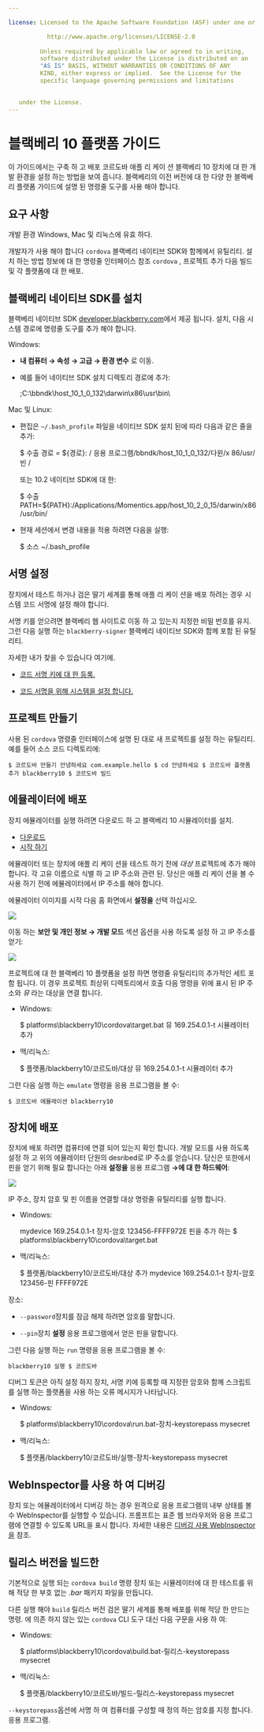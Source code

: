 ```yaml
---

license: Licensed to the Apache Software Foundation (ASF) under one or more contributor license agreements. See the NOTICE file distributed with this work for additional information regarding copyright ownership. The ASF licenses this file to you under the Apache License, Version 2.0 (the "License"); you may not use this file except in compliance with the License. You may obtain a copy of the License at

           http://www.apache.org/licenses/LICENSE-2.0
    
         Unless required by applicable law or agreed to in writing,
         software distributed under the License is distributed on an
         "AS IS" BASIS, WITHOUT WARRANTIES OR CONDITIONS OF ANY
         KIND, either express or implied.  See the License for the
         specific language governing permissions and limitations
    

   under the License.
---
```


# 블랙베리 10 플랫폼 가이드

이 가이드에서는 구축 하 고 배포 코르도바 애플 리 케이 션 블랙베리 10 장치에 대 한 개발 환경을 설정 하는 방법을 보여 줍니다. 블랙베리의 이전 버전에 대 한 다양 한 블랙베리 플랫폼 가이드에 설명 된 명령줄 도구를 사용 해야 합니다.

## 요구 사항

개발 환경 Windows, Mac 및 리눅스에 유효 하다.

개발자가 사용 해야 합니다 `cordova` 블랙베리 네이티브 SDK와 함께에서 유틸리티. 설치 하는 방법 정보에 대 한 명령줄 인터페이스 참조 `cordova` , 프로젝트 추가 다음 빌드 및 각 플랫폼에 대 한 배포.

## 블랙베리 네이티브 SDK를 설치

블랙베리 네이티브 SDK [developer.blackberry.com][1]에서 제공 됩니다. 설치, 다음 시스템 경로에 명령줄 도구를 추가 해야 합니다.

 [1]: http://developer.blackberry.com/native/download/

Windows:

*   **내 컴퓨터 → 속성 → 고급 → 환경 변수** 로 이동.

*   예를 들어 네이티브 SDK 설치 디렉토리 경로에 추가:
    
    ;C:\bbndk\host\_10\_1\_0\_132\darwin\x86\usr\bin\

Mac 및 Linux:

*   편집은 `~/.bash_profile` 파일을 네이티브 SDK 설치 된에 따라 다음과 같은 줄을 추가:
    
    $ 수출 경로 = ${경로}: / 응용 프로그램/bbndk/host\_10\_1\_0\_132/다윈/x 86/usr/빈 /
    
    또는 10.2 네이티브 SDK에 대 한:
    
    $ 수출 PATH=${PATH}:/Applications/Momentics.app/host\_10\_2\_0\_15/darwin/x86/usr/bin/

*   현재 세션에서 변경 내용을 적용 하려면 다음을 실행:
    
    $ 소스 ~/.bash_profile

## 서명 설정

장치에서 테스트 하거나 검은 딸기 세계를 통해 애플 리 케이 션을 배포 하려는 경우 시스템 코드 서명에 설정 해야 합니다.

서명 키를 얻으려면 블랙베리 웹 사이트로 이동 하 고 있는지 지정한 비밀 번호를 유지. 그런 다음 실행 하는 `blackberry-signer` 블랙베리 네이티브 SDK와 함께 포함 된 유틸리티.

자세한 내가 찾을 수 있습니다 여기에.

*   [코드 서명 키에 대 한 등록.][2]

*   [코드 서명을 위해 시스템을 설정 합니다.][3]

 [2]: https://www.blackberry.com/SignedKeys/codesigning.html
 [3]: https://developer.blackberry.com/html5/documentation/signing_setup_bb10_apps_2008396_11.html

## 프로젝트 만들기

사용 된 `cordova` 명령줄 인터페이스에 설명 된 대로 새 프로젝트를 설정 하는 유틸리티. 예를 들어 소스 코드 디렉토리에:

    $ 코르도바 만들기 안녕하세요 com.example.hello $ cd 안녕하세요 $ 코르도바 플랫폼 추가 blackberry10 $ 코르도바 빌드
    

## 에뮬레이터에 배포

장치 에뮬레이터를 실행 하려면 다운로드 하 고 블랙베리 10 시뮬레이터를 설치.

*   [다운로드][1]
*   [시작 하기][4]

 [4]: http://developer.blackberry.com/devzone/develop/simulator/blackberry_10_simulator_start.html

에뮬레이터 또는 장치에 애플 리 케이 션을 테스트 하기 전에 *대상* 프로젝트에 추가 해야 합니다. 각 고유 이름으로 식별 하 고 IP 주소와 관련 된. 당신은 애플 리 케이 션을 볼 수 사용 하기 전에 에뮬레이터에서 IP 주소를 해야 합니다.

에뮬레이터 이미지를 시작 다음 홈 화면에서 **설정을** 선택 하십시오.

![][5]

 [5]: img/guide/platforms/blackberry10/bb_home.png

이동 하는 **보안 및 개인 정보 → 개발 모드** 섹션 옵션을 사용 하도록 설정 하 고 IP 주소를 얻기:

![][6]

 [6]: img/guide/platforms/blackberry10/bb_devel.png

프로젝트에 대 한 블랙베리 10 플랫폼을 설정 하면 명령줄 유틸리티의 추가적인 세트 포함 됩니다. 이 경우 프로젝트 최상위 디렉토리에서 호출 다음 명령을 위에 표시 된 IP 주소와 *뮤* 라는 대상을 연결 합니다.

*   Windows:
    
    $ platforms\blackberry10\cordova\target.bat 뮤 169.254.0.1-t 시뮬레이터 추가

*   맥/리눅스:
    
    $ 플랫폼/blackberry10/코르도바/대상 뮤 169.254.0.1-t 시뮬레이터 추가

그런 다음 실행 하는 `emulate` 명령을 응용 프로그램을 볼 수:

    $ 코르도바 에뮬레이션 blackberry10
    

## 장치에 배포

장치에 배포 하려면 컴퓨터에 연결 되어 있는지 확인 합니다. 개발 모드를 사용 하도록 설정 하 고 위의 에뮬레이터 단원의 desribed로 IP 주소를 얻습니다. 당신은 또한에서 핀을 얻기 위해 필요 합니다는 아래 **설정을** 응용 프로그램 **→에 대 한 하드웨어**:

![][7]

 [7]: img/guide/platforms/blackberry10/bb_pin.png

IP 주소, 장치 암호 및 핀 이름을 연결할 대상 명령줄 유틸리티를 실행 합니다.

*   Windows:
    
    mydevice 169.254.0.1-t 장치-암호 123456-FFFF972E 핀을 추가 하는 $ platforms\blackberry10\cordova\target.bat

*   맥/리눅스:
    
    $ 플랫폼/blackberry10/코르도바/대상 추가 mydevice 169.254.0.1-t 장치-암호 123456-핀 FFFF972E

장소:

*   `--password`장치를 잠금 해제 하려면 암호를 말합니다.

*   `--pin`장치 **설정** 응용 프로그램에서 얻은 핀을 말합니다.

그런 다음 실행 하는 `run` 명령을 응용 프로그램을 볼 수:

    blackberry10 실행 $ 코르도바
    

디버그 토큰은 아직 설정 하지 장치, 서명 키에 등록할 때 지정한 암호와 함께 스크립트를 실행 하는 플랫폼을 사용 하는 오류 메시지가 나타납니다.

*   Windows:
    
    $ platforms\blackberry10\cordova\run.bat-장치-keystorepass mysecret

*   맥/리눅스:
    
    $ 플랫폼/blackberry10/코르도바/실행-장치-keystorepass mysecret

## WebInspector를 사용 하 여 디버깅

장치 또는 에뮬레이터에서 디버깅 하는 경우 원격으로 응용 프로그램의 내부 상태를 볼 수 WebInspector를 실행할 수 있습니다. 프롬프트는 표준 웹 브라우저와 응용 프로그램에 연결할 수 있도록 URL을 표시 합니다. 자세한 내용은 [디버깅 사용 WebInspector을][8] 참조.

 [8]: http://developer.blackberry.com/html5/documentation/web_inspector_overview_1553586_11.html

## 릴리스 버전을 빌드한

기본적으로 실행 되는 `cordova build` 명령 장치 또는 시뮬레이터에 대 한 테스트를 위해 적당 한 부호 없는 *.bar* 패키지 파일을 만듭니다.

다른 실행 해야 `build` 릴리스 버전 검은 딸기 세계를 통해 배포를 위해 적당 한 만드는 명령. 에 의존 하지 않는 있는 `cordova` CLI 도구 대신 다음 구문을 사용 하 여:

*   Windows:
    
    $ platforms\blackberry10\cordova\build.bat-릴리스-keystorepass mysecret

*   맥/리눅스:
    
    $ 플랫폼/blackberry10/코르도바/빌드-릴리스-keystorepass mysecret

`--keystorepass`옵션에 서명 하 여 컴퓨터를 구성할 때 정의 하는 암호를 지정 합니다. 응용 프로그램.